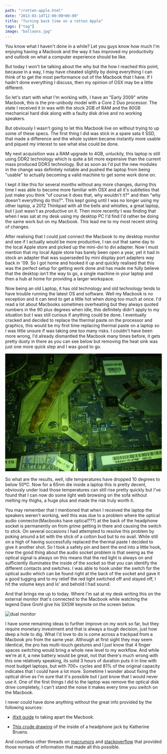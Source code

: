 ```yaml
---
path: "/rotten-apple.html"
date: "2013-03-14T12:00:00+00:00"
title: "Turning back time on a rotten Apple"
tags: ["tag"]
image: "balloons.jpg"
---
```


You know what I haven't done in a while? Let you guys know how much I'm enjoying having a Macbook and the way it has improved my productivity and outlook on what a computer experience should be like.

But today I won't be talking about the why but the how I reached this point, because in a way, I may have cheated slightly by doing everything I can think of to get the most performance out of the Macbook that I have. If I hadn't done everything I discuss, then my opinion of OSX may be a little different.

 

So let's start with what I'm working with, I have an "Early 2009" white Macbook, this is the pre-unibody model with a Core 2 Duo processor.  The state I received it in was with the stock 2GB of RAM and the 80GB mechanical hard disk along with a faulty disk drive and no working speakers.

But obviously I wasn't going to let this Macbook live on without trying to up some of these specs. The first thing I did was stick in a spare sata II SSD, that made a difference and the whole system became instantly more usable and piqued my interest to see what else could be done.

My next acquisition was a RAM upgrade to 4GB, unluckily, this laptop is still using DDR2 technology which is quite a bit more expensive than the current mass produced DDR3 technology. But as soon as I'd put the new modules in the change was definitely notable and pushed the laptop from being "usable" to actually becoming a valid machine to get some work done on.

 

I kept it like this for several months without any more changes, during this time I was able to become more familiar with OSX and all it's subtleties that just make you think "of course it does that, why wouldn't it?" and then "why doesn't everything do this?". This kept going until I was no longer using my other laptop, a 2012 Thinkpad with all the bells and whistles, a great laptop, but I just wasn't as productive on it. Then more recently I was finding that when I was sat at my desk using my desktop PC I'd find I'd rather be doing the same work but on my Macbook. This lead me to my most recent string of changes.

After realising that I could just connect the Macbook to my desktop monitor and see if I actually would be more productive, I ran out that same day to the local Apple store and picked up the mini-dvi to dvi adapter. Now I must mention that my local Apple store has barely been open a year, yet it had in stock an adapter that was superseded by mini display port adapters way back in '09. So I got home and hooked it up and quickly realised that this was the perfect setup for getting work done and has made me fully believe that the desktop isn't the way to go, a single machine in your laptop and then a hub at home for providing a larger workspace.

Now being an old Laptop, it has old technology and old technology tends to have trouble running the latest OS and software. Well my Macbook is no exception and it can tend to get a little hot when doing too much at once. I'd read a lot about Macbooks sometimes overheating but they always quoted numbers in the 90 plus degrees when idle, this definitely didn't apply to my situation but I was still curious if anything could be done. I eventually cracked and decided to replace the thermal paste on the processor and graphics, this would be my first time replacing thermal paste on a laptop so I was little unsure if was taking one too many risks. I couldn't have been more wrong, I'd already dismantled the Macbook many times before, it gets pretty dusty in there as you can see below but removing the heat sink was just one more quick step and I was good to go.

![dusty monitor](dusty-macbook.png)
 

So what are the results, well, idle temperatures have dropped 10 degrees to below 50ºC. Now for a 65nm die inside a laptop this is pretty decent, obviously under load those temperatures can still rise pretty quickly but I've found that I can now do some light web browsing on the sofa without melting my thighs, a huge plus and made the risk truly worth it.

You may remember that I mentioned that when I received the laptop the speakers weren't working, well this was due to a problem where the optical audio connector(Macbooks have optical???) at the back of the headphone socket is permanently on from grime getting in there and causing the switch to stick. On several occasions I had attempted to resolve this problem by poking around a bit with the stick of a cotton bud but to no avail. While still on a high of having successfully replaced the thermal paste I decided to give it another shot. So I took a safety pin and bent the end into a little hook, now the good thing about the audio socket problem is that seeing as the optical signal is always on this means that the red light is always on and sufficiently illuminates the inside of the socket so that you can identify the different contacts and switches. I was able to hook under the switch for the optical audio which can be found right at the back of the socket and gave it a good tugging and to my relief the red light switched off and stayed off, I hit the volume keys and lo' and behold I had sound.

And that brings me up to today. Where I'm sat at my desk writing this on the external monitor that's connected to the Macbook while watching the legend Dave Grohl give his SXSW keynote on the screen below.

![dual monitor](dual-monitor.jpg)


I have some remaining ideas to further improve on my work so far, but they require monetary investment and that is always a tough decision, just how deep a hole to dig. What I'd love to do is come across a trackpad from a Macbook pro from the same year. Although at first sight they may seem identical, the pro has multi-touch gestures and I  just know that 4 finger spaces switching would bring a whole new level to my workflow. And while we're at it, a new battery would be great, not that there's much wrong with this one relatively speaking, its solid 3 hours of duration puts it in line with most budget laptops, but with 700+ cycles and 81% of the original capacity indicates that I could have a lot more. Sometime I wonder about fixing the optical drive as I'm sure that it's possible but I just know that I would never use it. One of the first things I did to the laptop was remove the optical disk drive completely, I can't stand the noise it makes every time you switch on the Macbook.

 

 

I never could have done anything without the great info provided by the following sources:

- [ifixit guide](http://www.ifixit.com/Device/Mac) to taking apart the Macbook.

- [This crude drawing](http://www.facebook.com/photo.php?fbid=10150168825311304&set=a.10150168825306304.300375.599361303&type=1&theater) of the inside of a headphone jack by Katherine Bruens.

And countless other threads on [macrumors](http://www.macrumors.com/) and [stackoverflow](http://stackoverflow.com/) that provided those morsals of information that made all this possible.